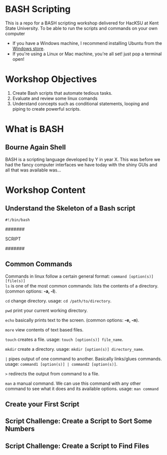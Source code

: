# BASH Scripting
This is a repo for a BASH scripting workshop delivered for HacKSU at Kent State University.
To be able to run the scripts and commands on your own computer
  - If you have a Windows machine, I recommend installing Ubuntu from the [Windows store](https://ubuntu.com/tutorials/ubuntu-on-windows#1-overview).
  - If you're using a Linux or Mac machine, you're all set! just pop a terminal open!

# Workshop Objectives
1. Create Bash scripts that automate tedious tasks.        
2. Evaluate and review some linux comands       
3. Understand concepts such as conditional statements, looping and piping to create powerful scripts.     


# What is BASH
## Bourne Again Shell
BASH is a scripting language developed by Y in year X.
This was before we had the fancy computer interfaces we have today with the shiny GUIs and all that was available was...     


# Workshop Content

## Understand the Skeleton of a Bash script
`#!/bin/bash`

#######

SCRIPT

#######

## Common Commands

Commands in linux follow a certain general format: `command [option(s)] [file(s)]`    
`ls` is one of the most common commands: lists the contents of a directory. (common options: **-a, -l**).     

`cd` change directory. usage: `cd /path/to/directory`.  

`pwd` print your current working directory.       

`echo` basically prints text to the screen. (common options: **-e, -n**).     

`more` view contents of text based files.     

`touch` creates a file. usage: `touch [option(s)] file_name`.     

`mkdir` create a directory. usage: `mkdir [option(s)] directory_name`.     

`|` pipes output of one command to another. Basically links/glues commands. usage: `command1 [option(s)] | command2 [option(s)]`.   

`>` redirects the output from command to a file.     

`man` a manual command. We can use this command with any other command to see what it does and its available options. usage: `man command`


## Create your First Script


## Script Challenge: Create a Script to Sort Some Numbers


## Script Challenge: Create a Script to Find Files

